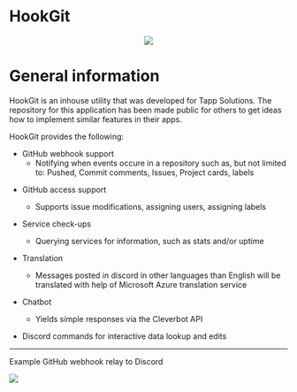 # HookGit

<p align="center">
  <img src="https://i.imgur.com/YSwhpIe.png"/>
</p>

# General information

HookGit is an inhouse utility that was developed for Tapp Solutions. The repository for this application has been made public for others to get ideas how to implement similar features in their apps.

HookGit provides the following:

- GitHub webhook support
   - Notifying when events occure in a repository such as, but not limited to: Pushed, Commit comments, Issues, Project cards, labels
 
* GitHub access support
   - Supports issue modifications, assigning users, assigning labels
 
* Service check-ups
   - Querying services for information, such as stats and/or uptime
 
* Translation
   - Messages posted in discord in other languages than English will be translated with help of Microsoft Azure translation service
 
* Chatbot
   - Yields simple responses via the Cleverbot API
 
* Discord commands for interactive data lookup and edits

---

Example GitHub webhook relay to Discord

<img src="https://i.imgur.com/PkKQObO.png"/>
